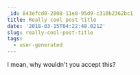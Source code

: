 ```yaml
---
_id: 843efcd0-2808-11e8-95d9-c310b2362bc1
title: Really cool post title
date: '2018-03-15T04:22:48.021Z'
slug: really-cool-post-title
tags:
  - user-generated
---
```

I mean, why wouldn't you accept this?
